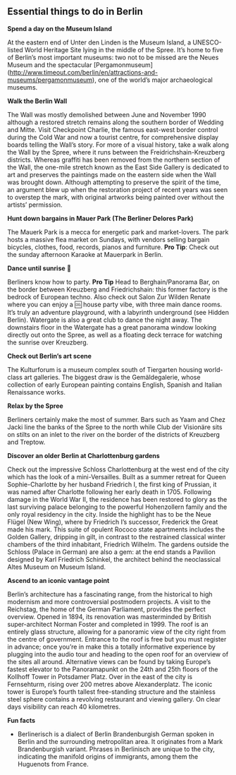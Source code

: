 ## Essential things to do in Berlin

**Spend a day on the Museum Island**

At the eastern end of Unter den Linden is the Museum Island, a UNESCO-listed World Heritage Site lying in the middle of the Spree. It’s home to five of Berlin’s most important museums: two not to be missed are the Neues Museum and the spectacular [Pergamonmuseum] (http://www.timeout.com/berlin/en/attractions-and-museums/pergamonmuseum), one of the world’s major archaeological museums. 

**Walk the Berlin Wall**

The Wall was mostly demolished between June and November 1990 although a restored stretch remains along the southern border of Wedding and Mitte. Visit Checkpoint Charlie, the famous east-west border control during the Cold War and now a tourist centre, for comprehensive display boards telling the Wall’s story. For more of a visual history, take a walk along the Wall by the Spree, where it runs between the Freidrichshain-Kreuzberg districts. Whereas graffiti has been removed from the northern section of the Wall, the one-mile stretch known as the East Side Gallery is dedicated to art and preserves the paintings made on the eastern side when the Wall was brought down. Although attempting to preserve the spirit of the time, an argument blew up when the restoration project of recent years was seen to overstep the mark, with original artworks being painted over without the artists’ permission.

**Hunt down bargains in Mauer Park (The Berliner Delores Park)**

The Mauerk Park is a mecca for energetic park and market-lovers. The park hosts a massive flea market on Sundays, with vendors selling bargain bicycles, clothes, food, records, pianos and furniture. **Pro Tip**: Check out the sunday afternoon Karaoke at Mauerpark in Berlin.

**Dance until sunrise** :dancer: 

Berliners know how to party. **Pro Tip** Head to Berghain/Panorama Bar, on the border between Kreuzberg and Friedrichshain: this former factory is the bedrock of European techno. Also check out Salon Zur Wilden Renate where you can enjoy a :cool: house party vibe, with three main dance rooms. It’s truly an adventure playground, with a labyrinth underground (see Hidden Berlin). Watergate is also a great club to dance the night away. The downstairs floor in the Watergate has a great panorama window looking directly out onto the Spree, as well as a floating deck terrace for watching the sunrise over Kreuzberg.

**Check out Berlin’s art scene** 

The Kulturforum is a museum complex south of Tiergarten housing world-class art galleries. The biggest draw is the Gemäldegalerie, whose collection of early European painting contains English, Spanish and Italian Renaissance works. 

**Relax by the Spree**

Berliners certainly make the most of summer. Bars such as Yaam and Chez Jacki line the banks of the Spree to the north while Club der Visionäre sits on stilts on an inlet to the river on the border of the districts of Kreuzberg and Treptow. 

**Discover an older Berlin at Charlottenburg gardens**

Check out the impressive Schloss Charlottenburg at the west end of the city which has the look of a mini-Versailles. Built as a summer retreat for Queen Sophie-Charlotte by her husband Friedrich I, the first king of Prussian, it was named after Charlotte following her early death in 1705. Following damage in the World War II, the residence has been restored to glory as the last surviving palace belonging to the powerful Hohenzollern family and the only royal residency in the city. Inside the highlight has to be the Neue Flügel (New Wing), where by Friedrich I’s successor, Frederick the Great made his mark. This suite of opulent Rococo state apartments includes the Golden Gallery, dripping in gilt, in contrast to the restrained classical winter chambers of the third inhabitant, Friedrich Wilhelm. The gardens outside the Schloss (Palace in German) are also a gem: at the end stands a Pavilion designed by Karl Friedrich Schinkel, the architect behind the neoclassical Altes Museum on Museum Island. 

**Ascend to an iconic vantage point**

Berlin’s architecture has a fascinating range, from the historical to high modernism and more controversial postmodern projects. A visit to the Reichstag, the home of the German Parliament, provides the perfect overview. Opened in 1894, its renovation was masterminded by British super-architect Norman Foster and completed in 1999. The roof is an entirely glass structure, allowing for a panoramic view of the city right from the centre of government. Entrance to the roof is free but you must register in advance; once you’re in make this a totally informative experience by plugging into the audio tour and heading to the open roof for an overview of the sites all around. Alternative views can be found by taking Europe’s fastest elevator to the Panoramapunkt on the 24th and 25th floors of the Kollhoff Tower in Potsdamer Platz. Over in the east of the city is Fernsehturm, rising over 200 metres above Alexanderplatz. The iconic tower is Europe’s fourth tallest free-standing structure and the stainless steel sphere contains a revolving restaurant and viewing gallery. On clear days visibility can reach 40 kilometres.

**Fun facts**

* Berlinerisch is a dialect of Berlin Brandenburgish German spoken in Berlin and the surrounding metropolitan area. It originates from a Mark Brandenburgish variant. Phrases in Berlinisch are unique to the city, indicating the manifold origins of immigrants, among them the Huguenots from France.

